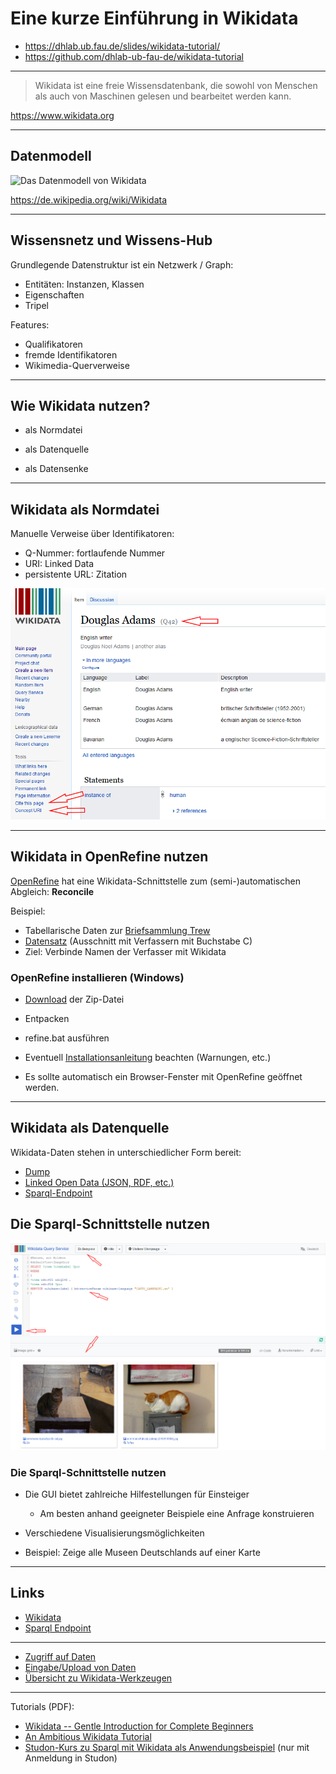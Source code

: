 # Eine kurze Einführung in Wikidata


- https://dhlab.ub.fau.de/slides/wikidata-tutorial/
- https://github.com/dhlab-ub-fau-de/wikidata-tutorial

---


> Wikidata ist eine freie Wissensdatenbank, die sowohl von Menschen als auch von Maschinen gelesen und bearbeitet werden kann. 

https://www.wikidata.org


---


## Datenmodell

![Das Datenmodell von Wikidata](https://upload.wikimedia.org/wikipedia/commons/thumb/1/10/Datamodel_in_Wikidata_de.svg/500px-Datamodel_in_Wikidata_de.svg.png)

https://de.wikipedia.org/wiki/Wikidata


---


## Wissensnetz und Wissens-Hub

Grundlegende Datenstruktur ist ein Netzwerk / Graph:
- Entitäten: Instanzen, Klassen
- Eigenschaften
- Tripel

Features:
- Qualifikatoren
- fremde Identifikatoren
- Wikimedia-Querverweise

---


## Wie Wikidata nutzen?

- als Normdatei

- als Datenquelle

- als Datensenke


---


## Wikidata als Normdatei

Manuelle Verweise über Identifikatoren:

- Q-Nummer: fortlaufende Nummer
- URI: Linked Data
- persistente URL: Zitation


> > >


![Der Screenshot zeigt, wo sich die verschiedenen Identifikatoren auf einer Entitäten-Seite befinden.](where_to_find_ids.png)


---


## Wikidata in OpenRefine nutzen

[OpenRefine](https://openrefine.org) hat eine Wikidata-Schnittstelle zum (semi-)automatischen Abgleich: **Reconcile**

Beispiel: 
- Tabellarische Daten zur [Briefsammlung Trew](https://ub.fau.de/sammlungen/digitale-sammlungen/#collapse_12015) 
- [Datensatz](trew_verfasser_c.csv) (Ausschnitt mit Verfassern mit Buchstabe C)
- Ziel: Verbinde Namen der Verfasser mit Wikidata


> > >


### OpenRefine installieren (Windows)

- [Download](https://openrefine.org/download.html) der Zip-Datei
- Entpacken
- refine.bat ausführen
- Eventuell [Installationsanleitung](https://github.com/OpenRefine/OpenRefine/wiki/Installation-Instructions) beachten (Warnungen, etc.)

- Es sollte automatisch ein Browser-Fenster mit OpenRefine geöffnet werden.


---


## Wikidata als Datenquelle

Wikidata-Daten stehen in unterschiedlicher Form bereit:

- [Dump](https://www.wikidata.org/wiki/Wikidata:Database_download)
- [Linked Open Data (JSON, RDF, etc.)](https://www.wikidata.org/wiki/Wikidata:Data_access#Linked_Data_interface)
- [Sparql-Endpoint](https://query.wikidata.org)


> > >



## Die Sparql-Schnittstelle nutzen

![Die Sparql-Schnittstelle von Wikidata umfasst eine komfortable graphische Benutzeroberfläche](query_interface.png)


> > >


### Die Sparql-Schnittstelle nutzen

- Die GUI bietet zahlreiche Hilfestellungen für Einsteiger
  - Am besten anhand geeigneter Beispiele eine Anfrage konstruieren
- Verschiedene Visualisierungsmöglichkeiten

- Beispiel: Zeige alle Museen Deutschlands auf einer Karte


---


## Links 



- [Wikidata](https://www.wikidata.org)
- [Sparql Endpoint](https://query.wikidata.org/)

- - -

- [Zugriff auf Daten](https://www.wikidata.org/wiki/Wikidata:Data_access/de)
- [Eingabe/Upload von Daten](https://www.wikidata.org/wiki/Wikidata:Data_donation/de)
- [Übersicht zu Wikidata-Werkzeugen](https://www.wikidata.org/wiki/Wikidata:Tools)

- - -

Tutorials (PDF):
- [Wikidata -- Gentle Introduction for Complete Beginners](https://upload.wikimedia.org/wikipedia/commons/5/5c/Wikidata_-_A_Gentle_Introduction_for_Complete_Beginners_%28Estonia_2017%29.pdf)
- [An Ambitious Wikidata Tutorial](https://upload.wikimedia.org/wikipedia/commons/3/3f/An_Ambitious_Wikidata_Tutorial.pdf)
- [Studon-Kurs zu Sparql mit Wikidata als Anwendungsbeispiel](https://www.studon.fau.de/pg570378_2798870.html) (nur mit Anmeldung in Studon)


